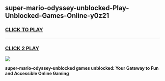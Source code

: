 
## super-mario-odyssey-unblocked-Play-Unblocked-Games-Online-y0z21
<h3>
<a href="https://premium76.site?title=super-mario-odyssey-unblocked&ref=25A">CLICK TO PLAY</a></h3>
<hr>

<h3>
<a href="https://premium76.site?title=super-mario-odyssey-unblocked&ref=25A">CLICK 2 PLAY</a>
  
</h3>

<a href="https://premium76.site?title=super-mario-odyssey-unblocked&ref=25A"><img src="https://clearcache.store/games.png"></a>


**super-mario-odyssey-unblocked games unblocked: Your Gateway to Fun and Accessible Online Gaming**
